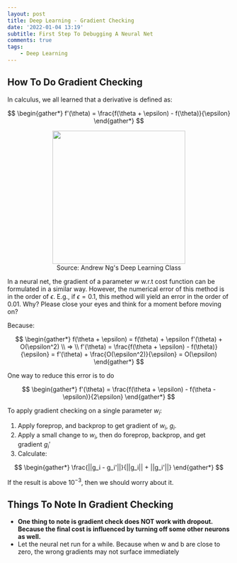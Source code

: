 ```yaml
---
layout: post
title: Deep Learning - Gradient Checking
date: '2022-01-04 13:19'
subtitle: First Step To Debugging A Neural Net
comments: true
tags:
    - Deep Learning
---
```


## How To Do Gradient Checking

In calculus, we all learned that a derivative is defined as:

$$
\begin{gather*}
f'(\theta) = \frac{f(\theta + \epsilon) - f(\theta)}{\epsilon}
\end{gather*}
$$

<div style="text-align: center;">
<p align="center">
    <figure>
        <img src="https://github.com/user-attachments/assets/929472a6-edff-4fcc-9365-345a982dead7" height="300" alt=""/>
        <figcaption>Source: Andrew Ng's Deep Learning Class</figcaption>
    </figure>
</p>
</div>

In a neural net, the gradient of a parameter $w$ w.r.t cost function can be formulated in a similar way. However, the numerical error of this method is in the order of $\epsilon$. E.g., if $\epsilon = 0.1$, this method will yield an error in the order of 0.01. Why? Please close your eyes and think for a moment before moving on? 

Because:

$$
\begin{gather*}
f(\theta + \epsilon) = f(\theta) + \epsilon f'(\theta) + O(\epsilon^2)
\\
=>
\\
f'(\theta) = \frac{f(\theta + \epsilon) - f(\theta)}{\epsilon} = f'(\theta) + \frac{O(\epsilon^2)}{\epsilon} = O(\epsilon)
\end{gather*}
$$

One way to reduce this error is to do

$$
\begin{gather*}
f'(\theta) = \frac{f(\theta + \epsilon) - f(\theta - \epsilon)}{2\epsilon}
\end{gather*}
$$

To apply gradient checking on a single parameter $w_i$:

1. Apply foreprop, and backprop to get gradient of $w_i$, $g_i$.
2. Apply a small change to $w_i$, then do foreprop, backprop, and get gradient $g_i'$
3. Calculate:

$$
\begin{gather*}
\frac{||g_i - g_i'||}{||g_i|| + ||g_i'||}
\end{gather*}
$$

If the result is above $10^{-3}$, then we should worry about it.

## Things To Note In Gradient Checking

- **One thing to note is gradient check does NOT work with dropout. Because the final cost is influenced by turning off some other neurons as well.**
-  Let the neural net run for a while. Because when w and b are close to zero, the wrong gradients may not surface immediately